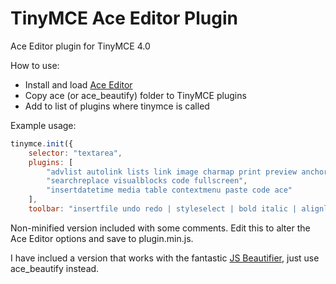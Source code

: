 # TinyMCE Ace Editor Plugin
Ace Editor plugin for TinyMCE 4.0

How to use:

* Install and load [Ace Editor](https://github.com/ajaxorg/ace-builds/)
* Copy ace (or ace_beautify) folder to TinyMCE plugins
* Add to list of plugins where tinymce is called

Example usage:

```javascript
tinymce.init({
    selector: "textarea",
    plugins: [
        "advlist autolink lists link image charmap print preview anchor",
        "searchreplace visualblocks code fullscreen",
        "insertdatetime media table contextmenu paste code ace"
    ],
    toolbar: "insertfile undo redo | styleselect | bold italic | alignleft aligncenter alignright alignjustify | bullist numlist outdent indent | link image ace"
```

Non-minified version included with some comments. Edit this to alter the Ace Editor options and save to plugin.min.js.

I have inclued a version that works with the fantastic [JS Beautifier](https://github.com/beautify-web/js-beautify), just use ace_beautify instead.
